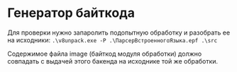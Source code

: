 
# Генератор байткода

Для проверки нужно запаролить подопытную обработку и разобрать ее на исходники:
`.\v8unpack.exe -P .\ПарсерВстроенногоЯзыка.epf .\src`

Содержимое файла image (байткод модуля обработки) должно совпадать с выдачей этого бакенда на исходнике той же обработки.
